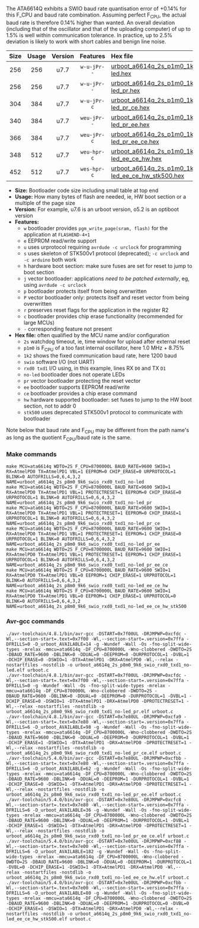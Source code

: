 The ATA6614Q exhibits a SWIO baud rate quantisation error of +0.14% for this F_CPU and baud rate combination. Assuming perfect F<sub>CPU</sub>, the actual baud rate is therefore 0.14% higher than wanted. An overall deviation (including that of the oscillator and that of the uploading computer) of up to 1.5% is well within communication tolerance. In practice, up to 2.5% deviation is likely to work with short cables and benign line noise.

|Size|Usage|Version|Features|Hex file|
|:-:|:-:|:-:|:-:|:--|
|256|256|u7.7|`w-u-jPr--`|[urboot_a6614q_2s_p1m0_1k2_swio_rxd0_txd1_no-led.hex](https://raw.githubusercontent.com/stefanrueger/urboot.hex/main/mcus/ata6614q/watchdog_2_s/internal_oscillator_p%2B8.75%25/%2B1m000000_hz/%2B%2B%2B1k2_baud/uart0_rxd0_txd1/no-led/urboot_a6614q_2s_p1m0_1k2_swio_rxd0_txd1_no-led.hex)|
|256|256|u7.7|`w-u-jPr--`|[urboot_a6614q_2s_p1m0_1k2_swio_rxd0_txd1_no-led_pr.hex](https://raw.githubusercontent.com/stefanrueger/urboot.hex/main/mcus/ata6614q/watchdog_2_s/internal_oscillator_p%2B8.75%25/%2B1m000000_hz/%2B%2B%2B1k2_baud/uart0_rxd0_txd1/no-led/urboot_a6614q_2s_p1m0_1k2_swio_rxd0_txd1_no-led_pr.hex)|
|304|384|u7.7|`w-u-jPr-c`|[urboot_a6614q_2s_p1m0_1k2_swio_rxd0_txd1_no-led_pr_ce.hex](https://raw.githubusercontent.com/stefanrueger/urboot.hex/main/mcus/ata6614q/watchdog_2_s/internal_oscillator_p%2B8.75%25/%2B1m000000_hz/%2B%2B%2B1k2_baud/uart0_rxd0_txd1/no-led/urboot_a6614q_2s_p1m0_1k2_swio_rxd0_txd1_no-led_pr_ce.hex)|
|340|384|u7.7|`weu-jPr--`|[urboot_a6614q_2s_p1m0_1k2_swio_rxd0_txd1_no-led_pr_ee.hex](https://raw.githubusercontent.com/stefanrueger/urboot.hex/main/mcus/ata6614q/watchdog_2_s/internal_oscillator_p%2B8.75%25/%2B1m000000_hz/%2B%2B%2B1k2_baud/uart0_rxd0_txd1/no-led/urboot_a6614q_2s_p1m0_1k2_swio_rxd0_txd1_no-led_pr_ee.hex)|
|366|384|u7.7|`weu-jPr-c`|[urboot_a6614q_2s_p1m0_1k2_swio_rxd0_txd1_no-led_pr_ee_ce.hex](https://raw.githubusercontent.com/stefanrueger/urboot.hex/main/mcus/ata6614q/watchdog_2_s/internal_oscillator_p%2B8.75%25/%2B1m000000_hz/%2B%2B%2B1k2_baud/uart0_rxd0_txd1/no-led/urboot_a6614q_2s_p1m0_1k2_swio_rxd0_txd1_no-led_pr_ee_ce.hex)|
|348|512|u7.7|`weu-hpr-c`|[urboot_a6614q_2s_p1m0_1k2_swio_rxd0_txd1_no-led_ee_ce_hw.hex](https://raw.githubusercontent.com/stefanrueger/urboot.hex/main/mcus/ata6614q/watchdog_2_s/internal_oscillator_p%2B8.75%25/%2B1m000000_hz/%2B%2B%2B1k2_baud/uart0_rxd0_txd1/no-led/urboot_a6614q_2s_p1m0_1k2_swio_rxd0_txd1_no-led_ee_ce_hw.hex)|
|452|512|u7.7|`wes-hpr-c`|[urboot_a6614q_2s_p1m0_1k2_swio_rxd0_txd1_no-led_ee_ce_hw_stk500.hex](https://raw.githubusercontent.com/stefanrueger/urboot.hex/main/mcus/ata6614q/watchdog_2_s/internal_oscillator_p%2B8.75%25/%2B1m000000_hz/%2B%2B%2B1k2_baud/uart0_rxd0_txd1/no-led/urboot_a6614q_2s_p1m0_1k2_swio_rxd0_txd1_no-led_ee_ce_hw_stk500.hex)|

- **Size:** Bootloader code size including small table at top end
- **Usage:** How many bytes of flash are needed, ie, HW boot section or a multiple of the page size
- **Version:** For example, u7.6 is an urboot version, o5.2 is an optiboot version
- **Features:**
  + `w` bootloader provides `pgm_write_page(sram, flash)` for the application at `FLASHEND-4+1`
  + `e` EEPROM read/write support
  + `u` uses urprotocol requiring `avrdude -c urclock` for programming
  + `s` uses skeleton of STK500v1 protocol (deprecated); `-c urclock` and `-c arduino` both work
  + `h` hardware boot section: make sure fuses are set for reset to jump to boot section
  + `j` vector bootloader: applications *need to be patched externally*, eg, using `avrdude -c urclock`
  + `p` bootloader protects itself from being overwritten
  + `P` vector bootloader only: protects itself and reset vector from being overwritten
  + `r` preserves reset flags for the application in the register R2
  + `c` bootloader provides chip erase functionality (recommended for large MCUs)
  + `-` corresponding feature not present
- **Hex file:** often qualified by the MCU name and/or configuration
  + `2s` watchdog timeout, ie, time window for upload after external reset
  + `p1m0` is F<sub>CPU</sub> of a too fast internal oscillator, here 1.0 MHz + 8.75%
  + `1k2` shows the fixed communication baud rate, here 1200 baud
  + `swio` software I/O (not UART)
  + `rxd0 txd1` I/O using, in this example, lines RX `D0` and TX `D1`
  + `no-led` bootloader does not operate LEDs
  + `pr` vector bootloader protecting the reset vector
  + `ee` bootloader supports EEPROM read/write
  + `ce` bootloader provides a chip erase command
  + `hw` hardware supported bootloader: set fuses to jump to the HW boot section, not to addr 0
  + `stk500` uses deprecated STK500v1 protocol to communicate with bootloader


Note below that baud rate and F<sub>CPU</sub> may be different from the path name's as long as the quotient F<sub>CPU</sub>/baud rate is the same.

### Make commands
```
make MCU=ata6614q WDTO=2S F_CPU=8700000L BAUD_RATE=9600 SWIO=1 RX=AtmelPD0 TX=AtmelPD1 VBL=1 EEPROM=0 CHIP_ERASE=0 URPROTOCOL=1 BLINK=0 AUTOFRILLS=0,6,4,3,2 NAME=urboot_a6614q_2s_p8m0_9k6_swio_rxd0_txd1_no-led
make MCU=ata6614q WDTO=2S F_CPU=8700000L BAUD_RATE=9600 SWIO=1 RX=AtmelPD0 TX=AtmelPD1 VBL=1 PROTECTRESET=1 EEPROM=0 CHIP_ERASE=0 URPROTOCOL=1 BLINK=0 AUTOFRILLS=0,6,4,3,2 NAME=urboot_a6614q_2s_p8m0_9k6_swio_rxd0_txd1_no-led_pr
make MCU=ata6614q WDTO=2S F_CPU=8700000L BAUD_RATE=9600 SWIO=1 RX=AtmelPD0 TX=AtmelPD1 VBL=1 PROTECTRESET=1 EEPROM=0 CHIP_ERASE=1 URPROTOCOL=1 BLINK=0 AUTOFRILLS=0,6,4,3,2 NAME=urboot_a6614q_2s_p8m0_9k6_swio_rxd0_txd1_no-led_pr_ce
make MCU=ata6614q WDTO=2S F_CPU=8700000L BAUD_RATE=9600 SWIO=1 RX=AtmelPD0 TX=AtmelPD1 VBL=1 PROTECTRESET=1 EEPROM=1 CHIP_ERASE=0 URPROTOCOL=1 BLINK=0 AUTOFRILLS=0,6,4,3,2 NAME=urboot_a6614q_2s_p8m0_9k6_swio_rxd0_txd1_no-led_pr_ee
make MCU=ata6614q WDTO=2S F_CPU=8700000L BAUD_RATE=9600 SWIO=1 RX=AtmelPD0 TX=AtmelPD1 VBL=1 PROTECTRESET=1 EEPROM=1 CHIP_ERASE=1 URPROTOCOL=1 BLINK=0 AUTOFRILLS=0,6,4,3,2 NAME=urboot_a6614q_2s_p8m0_9k6_swio_rxd0_txd1_no-led_pr_ee_ce
make MCU=ata6614q WDTO=2S F_CPU=8700000L BAUD_RATE=9600 SWIO=1 RX=AtmelPD0 TX=AtmelPD1 VBL=0 EEPROM=1 CHIP_ERASE=1 URPROTOCOL=1 BLINK=0 AUTOFRILLS=0,6,4,3,2 NAME=urboot_a6614q_2s_p8m0_9k6_swio_rxd0_txd1_no-led_ee_ce_hw
make MCU=ata6614q WDTO=2S F_CPU=8700000L BAUD_RATE=9600 SWIO=1 RX=AtmelPD0 TX=AtmelPD1 VBL=0 EEPROM=1 CHIP_ERASE=1 URPROTOCOL=0 BLINK=0 AUTOFRILLS=0,6,4,3,2 NAME=urboot_a6614q_2s_p8m0_9k6_swio_rxd0_txd1_no-led_ee_ce_hw_stk500
```

### Avr-gcc commands
```
./avr-toolchain/4.8.1/bin/avr-gcc -DSTART=0x7f00UL -DRJMPWP=0xcfdc -Wl,--section-start=.text=0x7f00 -Wl,--section-start=.version=0x7ffa -DFRILLS=0 -D_urboot_AVAILABLE=14 -g -Wundef -Wall -Os -fno-split-wide-types -mrelax -mmcu=ata6614q -DF_CPU=8700000L -Wno-clobbered -DWDTO=2S -DBAUD_RATE=9600 -DBLINK=0 -DDUAL=0 -DEEPROM=0 -DURPROTOCOL=1 -DVBL=1 -DCHIP_ERASE=0 -DSWIO=1 -DTX=AtmelPD1 -DRX=AtmelPD0 -Wl,--relax -nostartfiles -nostdlib -o urboot_a6614q_2s_p8m0_9k6_swio_rxd0_txd1_no-led.elf urboot.c
./avr-toolchain/4.8.1/bin/avr-gcc -DSTART=0x7f00UL -DRJMPWP=0xcfdc -Wl,--section-start=.text=0x7f00 -Wl,--section-start=.version=0x7ffa -DFRILLS=0 -g -Wundef -Wall -Os -fno-split-wide-types -mrelax -mmcu=ata6614q -DF_CPU=8700000L -Wno-clobbered -DWDTO=2S -DBAUD_RATE=9600 -DBLINK=0 -DDUAL=0 -DEEPROM=0 -DURPROTOCOL=1 -DVBL=1 -DCHIP_ERASE=0 -DSWIO=1 -DTX=AtmelPD1 -DRX=AtmelPD0 -DPROTECTRESET=1 -Wl,--relax -nostartfiles -nostdlib -o urboot_a6614q_2s_p8m0_9k6_swio_rxd0_txd1_no-led_pr.elf urboot.c
./avr-toolchain/4.8.1/bin/avr-gcc -DSTART=0x7e80UL -DRJMPWP=0xcfa9 -Wl,--section-start=.text=0x7e80 -Wl,--section-start=.version=0x7ffa -DFRILLS=6 -D_urboot_AVAILABLE=98 -g -Wundef -Wall -Os -fno-split-wide-types -mrelax -mmcu=ata6614q -DF_CPU=8700000L -Wno-clobbered -DWDTO=2S -DBAUD_RATE=9600 -DBLINK=0 -DDUAL=0 -DEEPROM=0 -DURPROTOCOL=1 -DVBL=1 -DCHIP_ERASE=1 -DSWIO=1 -DTX=AtmelPD1 -DRX=AtmelPD0 -DPROTECTRESET=1 -Wl,--relax -nostartfiles -nostdlib -o urboot_a6614q_2s_p8m0_9k6_swio_rxd0_txd1_no-led_pr_ce.elf urboot.c
./avr-toolchain/5.4.0/bin/avr-gcc -DSTART=0x7e80UL -DRJMPWP=0xcfbb -Wl,--section-start=.text=0x7e80 -Wl,--section-start=.version=0x7ffa -DFRILLS=6 -D_urboot_AVAILABLE=62 -g -Wundef -Wall -Os -fno-split-wide-types -mrelax -mmcu=ata6614q -DF_CPU=8700000L -Wno-clobbered -DWDTO=2S -DBAUD_RATE=9600 -DBLINK=0 -DDUAL=0 -DEEPROM=1 -DURPROTOCOL=1 -DVBL=1 -DCHIP_ERASE=0 -DSWIO=1 -DTX=AtmelPD1 -DRX=AtmelPD0 -DPROTECTRESET=1 -Wl,--relax -nostartfiles -nostdlib -o urboot_a6614q_2s_p8m0_9k6_swio_rxd0_txd1_no-led_pr_ee.elf urboot.c
./avr-toolchain/5.4.0/bin/avr-gcc -DSTART=0x7e80UL -DRJMPWP=0xcfc8 -Wl,--section-start=.text=0x7e80 -Wl,--section-start=.version=0x7ffa -DFRILLS=6 -D_urboot_AVAILABLE=36 -g -Wundef -Wall -Os -fno-split-wide-types -mrelax -mmcu=ata6614q -DF_CPU=8700000L -Wno-clobbered -DWDTO=2S -DBAUD_RATE=9600 -DBLINK=0 -DDUAL=0 -DEEPROM=1 -DURPROTOCOL=1 -DVBL=1 -DCHIP_ERASE=1 -DSWIO=1 -DTX=AtmelPD1 -DRX=AtmelPD0 -DPROTECTRESET=1 -Wl,--relax -nostartfiles -nostdlib -o urboot_a6614q_2s_p8m0_9k6_swio_rxd0_txd1_no-led_pr_ee_ce.elf urboot.c
./avr-toolchain/5.4.0/bin/avr-gcc -DSTART=0x7e00UL -DRJMPWP=0xcf88 -Wl,--section-start=.text=0x7e00 -Wl,--section-start=.version=0x7ffa -DFRILLS=6 -D_urboot_AVAILABLE=182 -g -Wundef -Wall -Os -fno-split-wide-types -mrelax -mmcu=ata6614q -DF_CPU=8700000L -Wno-clobbered -DWDTO=2S -DBAUD_RATE=9600 -DBLINK=0 -DDUAL=0 -DEEPROM=1 -DURPROTOCOL=1 -DVBL=0 -DCHIP_ERASE=1 -DSWIO=1 -DTX=AtmelPD1 -DRX=AtmelPD0 -Wl,--relax -nostartfiles -nostdlib -o urboot_a6614q_2s_p8m0_9k6_swio_rxd0_txd1_no-led_ee_ce_hw.elf urboot.c
./avr-toolchain/5.4.0/bin/avr-gcc -DSTART=0x7e00UL -DRJMPWP=0xcfbb -Wl,--section-start=.text=0x7e00 -Wl,--section-start=.version=0x7ffa -DFRILLS=6 -D_urboot_AVAILABLE=80 -g -Wundef -Wall -Os -fno-split-wide-types -mrelax -mmcu=ata6614q -DF_CPU=8700000L -Wno-clobbered -DWDTO=2S -DBAUD_RATE=9600 -DBLINK=0 -DDUAL=0 -DEEPROM=1 -DURPROTOCOL=0 -DVBL=0 -DCHIP_ERASE=1 -DSWIO=1 -DTX=AtmelPD1 -DRX=AtmelPD0 -Wl,--relax -nostartfiles -nostdlib -o urboot_a6614q_2s_p8m0_9k6_swio_rxd0_txd1_no-led_ee_ce_hw_stk500.elf urboot.c
```

